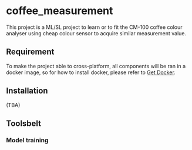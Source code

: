 # coffee_measurement
This project is a ML/SL project to learn or to fit the CM-100 coffee colour analyser 
using cheap colour sensor to acquire similar measurement value. 

## Requirement 
To make the project able to cross-platform, all components will be ran in a docker image,
so for how to install docker, please refer to [Get Docker](https://docs.docker.com/get-docker/).
 
## Installation
(TBA)

## Toolsbelt

### Model training
